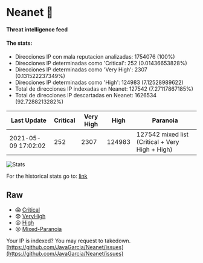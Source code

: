 # Neanet :hocho:
#### Threat intelligence feed
#### The stats:

- Direcciones IP con mala reputacion analizadas: 1754076 (100%)
- Direcciones IP determinadas como 'Critical':  252 (0.01436653828%)
- Direcciones IP determinadas como 'Very High':  2307 (0.131522237349%)
- Direcciones IP determinadas como 'High':  124983 (7.12528989622)
- Total de direcciones IP indexadas en Neanet:  127542 (7.27117867185%)
- Total de direcciones IP descartadas en Neanet:  1626534 (92.7288213282%)

| Last Update | Critical | Very High | High | Paranoia |
| --- | --- | --- | --- | --- |
| 2021-05-09 17:02:02 | 252 | 2307 | 124983 | 127542 mixed list (Critical + Very High + High)|

![Stats](https://docs.google.com/spreadsheets/d/e/2PACX-1vSnaNMIXVabIpDJjufMlzH7poXnshF3mgd8Is1g9ytUEzVsP5my4Trn8f-xkoLLQ38xpL3HtmUexLo6/pubchart?oid=501124687&format=image)

For the historical stats go to: [link](/stats.csv)
## Raw
- :scream: [Critical](https://raw.githubusercontent.com/JavaGarcia/Neanet/master/blacklists/neanet_critical.txt)
- :fearful: [VeryHigh](https://raw.githubusercontent.com/JavaGarcia/Neanet/master/blacklists/neanet_veryHigh.txtt)
- :frowning: [High](https://raw.githubusercontent.com/JavaGarcia/Neanet/master/blacklists/neanet_high.txt)
- :dizzy_face: [Mixed-Paranoia](https://raw.githubusercontent.com/JavaGarcia/Neanet/master/blacklists/neanet_all.txt)


Your IP is indexed? You may request to takedown. [https://github.com/JavaGarcia/Neanet/issues](https://github.com/JavaGarcia/Neanet/issues)





































































































































































































































































































































































































































































































































































































































































































































































































































































































































































































































































































































































































































































































































































































































































































































































































































































































































































































































































































































































































































































































































































































































































































































































































































































































































































































































































































































































































































































































































































































































































































































































































































































































































































































































































































































































































































































































































































































































































































































































































































































































































































































































































































































































































































































































































































































































































































































































































































































































































































































































































































































































































































































































































































































































































































































































































































































































































































































































































































































































































































































































































































































































































































































































































































